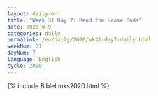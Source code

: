 ```yaml
---
layout: daily-en
title: "Week 31 Day 7: Mend the Loose Ends"
date: 2020-8-9 
categories: daily
permalink: /en/daily/2020/wk31-day7-daily.html
weekNum: 31
dayNum: 7
language: English
cycle: 2020
---
```


{% include BibleLinks2020.html %} 

